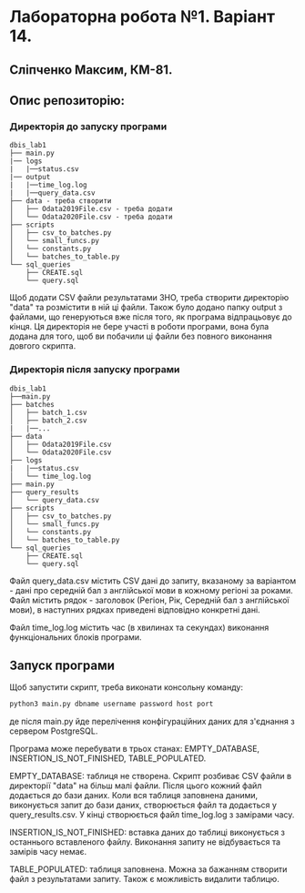 # Лабораторна робота №1. Варіант 14.
## Сліпченко Максим, КМ-81.
## Опис репозиторію:

### Директорія до запуску програми
```
dbis_lab1
├── main.py
|── logs
|   |──status.csv
|── output
|   |──time_log.log
|   |──query_data.csv
├── data - треба створити
│   ├── Odata2019File.csv - треба додати
│   └── Odata2020File.csv - треба додати
├── scripts
│   ├── csv_to_batches.py
│   └── small_funcs.py
│   └── constants.py
│   └── batches_to_table.py
└── sql_queries
    ├── CREATE.sql
    └── query.sql

```
Щоб додати CSV файли результатами ЗНО, треба створити директорію "data" та розмістити в ній ці файли.
Також було додано папку output з файлами, що генеруються вже після того, як програма відпрацьовує до кінця. Ця директорія не бере участі в роботи програми, вона була додана для того, щоб ви побачили ці файли без повного виконання довгого скрипта.
### Директорія після запуску програми
```
dbis_lab1
├──main.py
├── batches
│   ├── batch_1.csv
│   ├── batch_2.csv
|   |──...
├── data
│   ├── Odata2019File.csv
│   └── Odata2020File.csv
├── logs
|   |──status.csv
│   └── time_log.log
├── main.py
├── query_results
│   └── query_data.csv
├── scripts
│   ├── csv_to_batches.py
│   └── small_funcs.py
│   └── constants.py
│   └── batches_to_table.py
└── sql_queries
    ├── CREATE.sql
    └── query.sql

```
Файл query_data.csv містить CSV дані до запиту, вказаному за варіантом - дані про середній бал з англійської мови в кожному регіоні за роками. Файл містить рядок - заголовок (Регіон, Рік, Середній бал з англійської мови), в наступних рядках приведені відповідно конкретні дані.

Файл time_log.log містить час (в хвилинах та секундах) виконання функціональних блоків програми.
## Запуск програми

Щоб запустити скрипт, треба виконати консольну команду:

```bash
python3 main.py dbname username password host port
```
де після main.py йде перелічення конфігураційних даних для з'єднання з сервером PostgreSQL.

Програма може перебувати в трьох станах: EMPTY_DATABASE, INSERTION_IS_NOT_FINISHED, TABLE_POPULATED.

EMPTY_DATABASE: таблиця не створена. Скрипт розбиває CSV файли в директорії "data" на більш малі файли. Після цього кожний файл додається до бази даних. Коли вся таблиця заповнена даними, виконується запит до бази даних, створюється файл та додається у query_results.csv. У кінці створюється файл time_log.log з замірами часу.

INSERTION_IS_NOT_FINISHED: вставка даних до таблиці виконується з останнього вставленого файлу. Виконання запиту не відбувається та замірів часу немає.

TABLE_POPULATED: таблиця заповнена. Можна за бажанням створити файл з результатами запиту. Також є можливість видалити таблицю.

